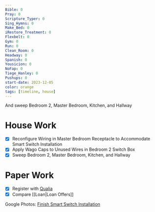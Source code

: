 ```yaml
---
Bible: 0
Pray: 0
Scripture_Typer: 0
Sing_Hymns: 0
Make_Bed: 0
iRestore_Treatment: 0
Flexbelt: 0
Gym: 0
Run: 0
Clean_Room: 0
Headway: 0
Spanish: 0
Yousicion: 0
NoFap: 0
Tiege_Hanley: 0
Pushups: 0
start-date: 2023-12-05
color: orange
tags: [timeline, house]
---
```

<span 
	  class='ob-timelines' 
	  data-title='Cram Receptacle Wires To Fit with Smart Switch' 
	  data-img = 'https://lh3.googleusercontent.com/pw/ABLVV859SXLM68dZ5R6V723XfLm2ecN53KScxHzl1tFYOjg1zVUKc5jo4rZVZKAhWF8zlIzbZ2D6TiMTInRK_r03VM5n85OlVRuqfvHtZpOcMLc-aauJm98NEin9lhBcK6XAsev5tShPjV6KdGf9nm1oesq6Ag=w700-h1245-s-no-gm?authuser=0'> 
	  And sweep Bedroom 2, Master Bedroom, Kitchen, and Hallway
</span>
# House Work

- [x] Reconfigure Wiring in Master Bedroom Receptacle to Accommodate Smart Switch Installation
- [x] Apply Wago Caps to Unused Wires in Bedroom 2 Switch Box
- [x] Sweep Bedroom 2, Master Bedroom, Kitchen, and Hallway

# Paper Work

- [x] Register with [Qualia](https://connect.qualia.com/orders/oJgLap6ZYKS9n6A23/overview)
- [x] Compare [[Loan|Loan Offers]]

Google Photos: [Finish Smart Switch Installation](https://photos.app.goo.gl/sZFUeDBDeeLFK4hk7)